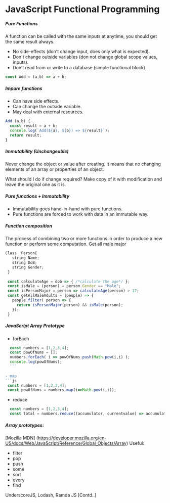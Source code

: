 # JavaScript Functional Programming

##### Pure Functions
A function can be called with the same inputs at anytime, you should get the same result always.
  * No side-effects (don't change input, does only what is expected).
  * Don't change outside variables (don not change global scope values, inputs).
  * Don’t read from or write to a database (simple functional block).

```js
const Add = (a,b) => a + b;
```

##### Impure functions
  * Can have side effects.
  * Can change the outside variable.
  * May deal with external resources.

```js
Add (a,b) {
  const result = a + b;
  console.log(`Add(${a}, ${b}) => ${result}`);
  return result;
}
```

##### Immutability (Unchangeable)

  Never change the object or value after creating. It means that no changing elements of an array or properties of an object.

  What should I do if change required?
  Make copy of it with modification and leave the original one as it is.

##### Pure functions + Immutability
  - Immutability goes hand-in-hand with pure functions.
  - Pure functions are forced to work with data in an immutable way.

##### Function composition
 The process of combining two or more functions in order to produce a new function or perform some computation.
 Get all male major 
 ```js
 Class  Person{
    string Name;
    string DoB;
    string Gender;
  }
  
  const calculateAge = dob => { /*calculate the age*/ };
  const isMale = (person) = person.Gender == "Male";
  const isPersonMajor = person => calculateAge(person) > 17;
  const getAllMaleAdults = (people) => {
    people.filter( person => {
      return isPersonMajor(person) && isMale(person);
    });
  }
```
##### JavaScript Array Prototype
  - forEach
  ```js
    const numbers = [1,2,3,4];
    const powOfNums = [];
    numbers.forEach( i => powOfNums.push(Math.pow(i,i) );
    console.log(powOfNums);
    ```
    
  - map
  ```js
   const numbers = [1,2,3,4];
   const powOfNums = numbers.map(i=>Math.pow(i,i));
   ```
   
  - reduce
  ```js
    const numbers = [1,2,3,4];
    const total = numbers.reduce((accumulator, currentvalue) => accumulator + currentvalue ,0);
   ```
     
 ##### Array prototypes:
 [Mozilla MDN] (https://developer.mozilla.org/en-US/docs/Web/JavaScript/Reference/Global_Objects/Array)
  Useful:
  - filter
  - pop
  - push
  - some
  - sort
  - every
  - find
  
 UnderscoreJS, Lodash, Ramda JS [Contd..]
